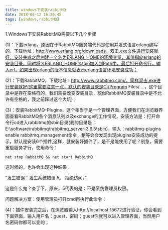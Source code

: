 ```yaml
---
title: windows下安装rabbitMQ
date: 2018-06-12 16:36:48
tags: [windows,rabbitMQ]
---
```


1.Windows下安装RabbitMQ需要以下几个步骤

 (1)：下载erlang，原因在于RabbitMQ服务端代码是使用并发式语言erlang编写的，下载地址：http://www.erlang.org/downloads，双击.exe文件进行安装就好，安装完成之后创建一个名为ERLANG_HOME的环境变量，其值指向erlang的安装目录，同时将%ERLANG_HOME%\bin加入到Path中，最后打开命令行，输入erl，如果出现erlang的版本信息就表示erlang语言环境安装成功；


(2)：下载RabbitMQ，下载地址：http://www.rabbitmq.com/，同样双击.exe进行安装就好(这里需要注意一点，默认的安装目录是C:/Program Files/....，这个目录中是存在空格符的，我们需要改变安装目录，貌似RabbitMQ安装目录中是不允许有空格的，我之前踩过这个大坑)；

 (3)：安装RabbitMQ-Plugins，这个相当于是一个管理界面，方便我们在浏览器界面查看RabbitMQ各个消息队列以及exchange的工作情况，安装方法是：打开命令行cd进入rabbitmq的sbin目录(我的目录是：E:\software\rabbitmq\rabbitmq_server-3.6.5\sbin)，输入：rabbitmq-plugins enable rabbitmq_management命令，稍等会会发现出现plugins安装成功的提示，默认是安装6个插件,这样，就安装好插件了，是不是能使用了呢？别急，需要重启服务才行，使用命令：
	
	net stop RabbitMQ && net start RabbitMQ

这时候的，也许会出现这种结果：

“发生错误：发生系统错误 5。  拒绝访问。”

这是什么鬼？查了下，原来，5代表的是：不是系统管理员权限。

问题解决方案：使用管理员打开cmd再执行此命令：



 (4)：插件安装完之后，在浏览器输入http://localhost:15672进行验证，你会看到下面界面，输入用户名：guest，密码：guest你就可以进入管理界面，当然用户名密码你都可以变的；

